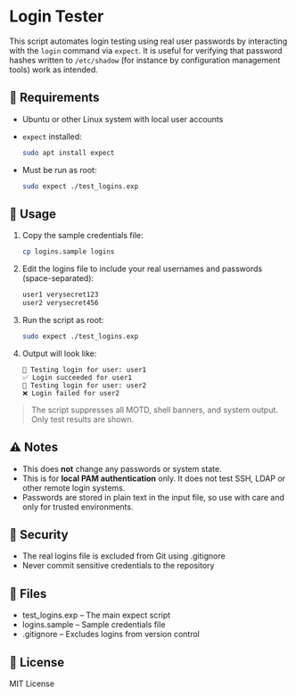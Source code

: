 # Login Tester

This script automates login testing using real user passwords by interacting with the `login` command via `expect`. It is useful for verifying that password hashes written to `/etc/shadow` (for instance by configuration management tools) work as intended.

## 🔧 Requirements

- Ubuntu or other Linux system with local user accounts
- `expect` installed:
  ```bash
  sudo apt install expect
  ```

- Must be run as root:
  ```bash
  sudo expect ./test_logins.exp
  ```

## 📝 Usage

1. Copy the sample credentials file:
   ```bash
   cp logins.sample logins
   ```

2. Edit the logins file to include your real usernames and passwords (space-separated):
   ```bash
   user1 verysecret123
   user2 verysecret456
   ```

2. Run the script as root:
   ```bash
   sudo expect ./test_logins.exp
   ```

3. Output will look like:
   ```
   🔐 Testing login for user: user1
   ✅ Login succeeded for user1
   🔐 Testing login for user: user2
   ❌ Login failed for user2
   ```

> The script suppresses all MOTD, shell banners, and system output. Only test results are shown.

## ⚠️ Notes

- This does **not** change any passwords or system state.
- This is for **local PAM authentication** only. It does not test SSH, LDAP or other remote login systems.
- Passwords are stored in plain text in the input file, so use with care and only for trusted environments.

## 🔐 Security

- The real logins file is excluded from Git using .gitignore
- Never commit sensitive credentials to the repository

## 📁 Files

- test_logins.exp – The main expect script
- logins.sample – Sample credentials file
- .gitignore – Excludes logins from version control

## 📄 License

MIT License

